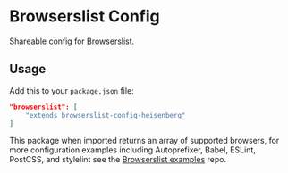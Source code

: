 # Browserslist Config
Shareable config for [Browserslist](https://www.npmjs.com/package/browserslist).

## Usage
Add this to your `package.json` file:

```json
"browserslist": [
	"extends browserslist-config-heisenberg"
]
```

This package when imported returns an array of supported browsers, for more configuration examples including Autoprefixer, Babel, ESLint, PostCSS, and stylelint see the [Browserslist examples](https://github.com/ai/browserslist-example#browserslist-example) repo.
